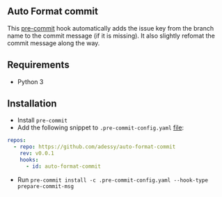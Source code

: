 ## Auto Format commit

This [pre-commit](https://pre-commit.com/) hook automatically adds the issue key from the branch name to the commit message (if it is missing). It also slightly refomat the commit message along the way.

## Requirements

- Python 3

## Installation

- Install `pre-commit`
- Add the following snippet to `.pre-commit-config.yaml` [file](https://pre-commit.com/#2-add-a-pre-commit-configuration):
```yaml
repos:
  - repo: https://github.com/adessy/auto-format-commit
    rev: v0.0.1
    hooks:
      - id: auto-format-commit
```
- Run `pre-commit install -c .pre-commit-config.yaml --hook-type prepare-commit-msg`
